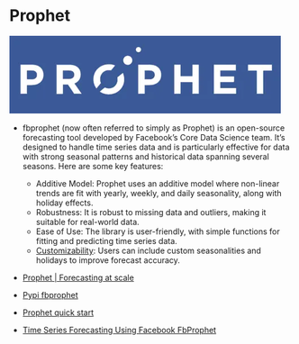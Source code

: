# Prophet

![Prophet](../../docs/img/Prophet.webp)

- fbprophet (now often referred to simply as Prophet) is an open-source forecasting tool developed by Facebook’s Core Data Science team. 
It’s designed to handle time series data and is particularly effective for data with strong seasonal patterns and historical data spanning several seasons. Here are some key features:
    - Additive Model: Prophet uses an additive model where non-linear trends are fit with yearly, weekly, and daily seasonality, along with holiday effects.
    - Robustness: It is robust to missing data and outliers, making it suitable for real-world data.
    - Ease of Use: The library is user-friendly, with simple functions for fitting and predicting time series data.
    - [Customizability](https://www.analyticsvidhya.com/blog/2018/05/generate-accurate-forecasts-facebook-prophet-python-r/): Users can include custom seasonalities and holidays to improve forecast accuracy.

- [Prophet | Forecasting at scale](https://facebook.github.io/prophet/)
- [Pypi fbprophet](https://pypi.org/project/fbprophet/)
- [Prophet quick start](https://facebook.github.io/prophet/docs/quick_start.html)
- [Time Series Forecasting Using Facebook FbProphet](https://www.youtube.com/watch?v=VtItg-J6-CI)